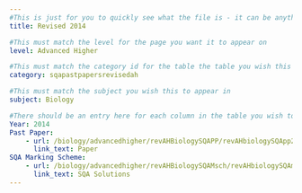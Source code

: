 ```yaml
---
#This is just for you to quickly see what the file is - it can be anything you want
title: Revised 2014

#This must match the level for the page you want it to appear on
level: Advanced Higher

#This must match the category id for the table the table you wish this to appear in
category: sqapastpapersrevisedah

#This must match the subject you wish this to appear in
subject: Biology

#There should be an entry here for each column in the table you wish to populate:
Year: 2014
Past Paper:
    - url: /biology/advancedhigher/revAHBiologySQAPP/revAHbiologySQApp2014.pdf
      link_text: Paper
SQA Marking Scheme:
    - url: /biology/advancedhigher/revAHBiologySQAMsch/revAHbiologySQAmsch2014.pdf
      link_text: SQA Solutions
---
```


